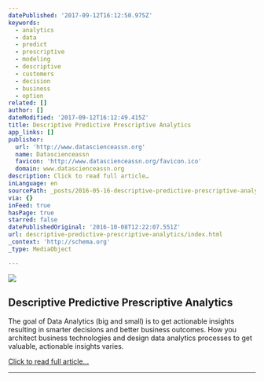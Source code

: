 ```yaml
---
datePublished: '2017-09-12T16:12:50.975Z'
keywords:
  - analytics
  - data
  - predict
  - prescriptive
  - modeling
  - descriptive
  - customers
  - decision
  - business
  - option
related: []
author: []
dateModified: '2017-09-12T16:12:49.415Z'
title: Descriptive Predictive Prescriptive Analytics
app_links: []
publisher:
  url: 'http://www.datascienceassn.org'
  name: Datascienceassn
  favicon: 'http://www.datascienceassn.org/favicon.ico'
  domain: www.datascienceassn.org
description: Click to read full article…
inLanguage: en
sourcePath: _posts/2016-05-16-descriptive-predictive-prescriptive-analytics.md
via: {}
inFeed: true
hasPage: true
starred: false
datePublishedOriginal: '2016-10-08T12:22:07.551Z'
url: descriptive-predictive-prescriptive-analytics/index.html
_context: 'http://schema.org'
_type: MediaObject

---
```

<article style=""><img src="https://s3-us-west-2.amazonaws.com/the-grid-img/p/f10310c4542cfe4306459ff927ef3289680bb1a6.jpg" /><h1>Descriptive Predictive Prescriptive Analytics</h1><p>The goal of Data Analytics (big and small) is to get actionable insights resulting in smarter decisions and better business outcomes. How you architect business technologies and design data analytics processes to get valuable, actionable insights varies.</p></article>

[Click to read full article...][0]

---



[0]: http://www.datascienceassn.org/content/descriptive-predictive-prescriptive-analytics "Click to read full article"